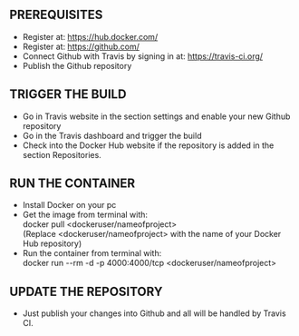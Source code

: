## PREREQUISITES
- Register at: https://hub.docker.com/
- Register at: https://github.com/
- Connect Github with Travis by signing in at: https://travis-ci.org/
- Publish the Github repository

## TRIGGER THE BUILD
- Go in Travis website in the section settings and enable your new Github repository
- Go in the Travis dashboard and trigger the build
- Check into the Docker Hub website if the repository is added in the section Repositories.

## RUN THE CONTAINER
- Install Docker on your pc
- Get the image from terminal with: <br> 
docker pull <dockeruser/nameofproject> <br>
(Replace  <dockeruser/nameofproject> with the name of your Docker Hub repository)
- Run the container from terminal with: <br>
docker run --rm -d  -p 4000:4000/tcp <dockeruser/nameofproject>

## UPDATE THE REPOSITORY
- Just publish your changes into Github and all will be handled by Travis CI.